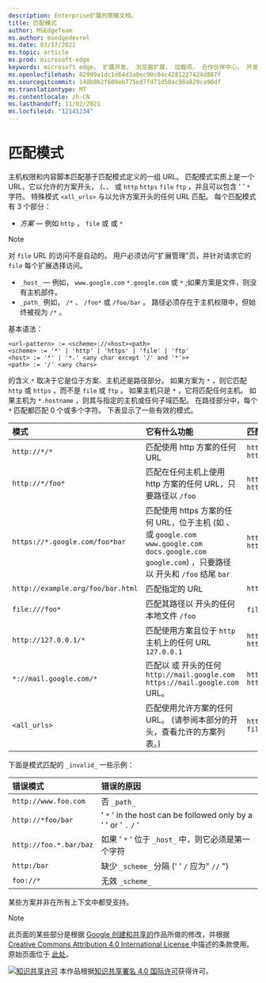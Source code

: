 ```yaml
---
description: Enterprise扩展的策略文档。
title: 匹配模式
author: MSEdgeTeam
ms.author: msedgedevrel
ms.date: 03/17/2021
ms.topic: article
ms.prod: microsoft-edge
keywords: microsoft edge， 扩展开发， 浏览器扩展， 加载项， 合作伙伴中心， 开发人员
ms.openlocfilehash: 82999a1dc1d64d3a0ec90c04c4281227424d887f
ms.sourcegitcommit: 148b9b2f609eb775ed7fd71d50ac98a829ca90df
ms.translationtype: MT
ms.contentlocale: zh-CN
ms.lasthandoff: 11/02/2021
ms.locfileid: "12141234"
---
```

<!-- Copyright A. W. Fuchs

   Licensed under the Apache License, Version 2.0 (the "License");
   you may not use this file except in compliance with the License.
   You may obtain a copy of the License at

       https://www.apache.org/licenses/LICENSE-2.0

   Unless required by applicable law or agreed to in writing, software
   distributed under the License is distributed on an "AS IS" BASIS,
   WITHOUT WARRANTIES OR CONDITIONS OF ANY KIND, either express or implied.
   See the License for the specific language governing permissions and
   limitations under the License.  -->
# <a name="match-patterns"></a>匹配模式

主机权限和内容脚本匹配基于匹配模式定义的一组 URL。  匹配模式实质上是一个 URL，它以允许的方案开头， (、、 或 `http` `https` `file` `ftp` ，并且可以包含 ' ' `*` 字符。  特殊模式 `<all_urls>` 与以允许方案开头的任何 URL 匹配。  每个匹配模式有 3 个部分：

*   _方案_ — 例如 `http` ， `file` 或 或 `*`

> [!NOTE]
> 对 `file` URL 的访问不是自动的。  用户必须访问"扩展管理"页，并针对请求它的 `file` 每个扩展选择访问。

*   `_host_` — 例如， `www.google.com` `*.google.com` 或 `*` ;如果方案是文件，则没有主机部件。
*   `_path_` 例如， `/*` 、 `/foo*` 或 `/foo/bar` 。  路径必须存在于主机权限中，但始终被视为 `/*` 。

基本语法：

```shell
<url-pattern> := <scheme>://<host><path>
<scheme> := '*' | 'http' | 'https' | 'file' | 'ftp'
<host> := '*' | '*.' <any char except '/' and '*'>+
<path> := '/' <any chars>
```

的含义 `*` 取决于它是位于方案、主机还是路径部分。  如果方案为 `*` ，则它匹配 `http` 或 `https` ，而不是 `file` 或 `ftp` 。  如果主机只是 `*` ，它将匹配任何主机。 如果主机为 `*.hostname` ，则其与指定的主机或任何子域匹配。  在路径部分中，每个 `*` 匹配都匹配 0 个或多个字符。  下表显示了一些有效的模式。

| 模式 | 它有什么功能 | 匹配 URL 的示例 |
|:--- |:--- |:--- |
| `http://*/*` | 匹配使用 http 方案的任何 URL | `http://www.google.com` `http://example.org/foo/bar.html` |
| `http://*/foo*` | 匹配在任何主机上使用 http 方案的任何 URL，只要路径以 `/foo` | `http://example.com/foo/bar.html` `http://www.google.com/foo` |
| `https://*.google.com/foo*bar` | 匹配使用 https 方案的任何 URL，位于主机 (如 、或 `google.com` `www.google.com` `docs.google.com` `google.com`) ，只要路径以 开头和 `/foo` 结尾 `bar` | `https://www.google.com/foo/baz/bar` `https://docs.google.com/foobar` |
| `http://example.org/foo/bar.html` | 匹配指定的 URL | `http://example.org/foo/bar.html` |
|`file:///foo*` | 匹配其路径以 开头的任何本地文件 `/foo` | `file:///foo/bar.html` `file:///foo` |
| `http://127.0.0.1/*` | 匹配使用方案且位于 `http` 主机上的任何 URL `127.0.0.1` | `http://127.0.0.1` `http://127.0.0.1/foo/bar.html` |
| `*://mail.google.com/*` | 匹配以 或 开头的任何 `http://mail.google.com` `https://mail.google.com` URL。 | `http://mail.google.com/foo/baz/bar` `https://mail.google.com/foobar` |
| `<all_urls>` | 匹配使用允许方案的任何 URL。  (请参阅本部分的开头，查看允许的方案列表。)  | `http://example.org/foo/bar.html` `file:///bar/baz.html` |

下面是模式匹配的 `_invalid_` 一些示例：

| 错误模式 | 错误的原因 |
|:--- |:--- |
| `http://www.foo.com` | 否 `_path_` |
| `http://*foo/bar` | ' `*` ' in the host can be followed only by a ' ' or ' `.` `/` ' |
| `http://foo.*.bar/baz` | 如果 ' `*` ' 位于 `_host_` 中，则它必须是第一个字符 |
| `http:/bar` | 缺少 `_scheme_` 分隔 (' ' `/` 应为" `//` ")  |
| `foo://*` | 无效 `_scheme_` |

某些方案并非在所有上下文中都受支持。

> [!NOTE]
> 此页面的某些部分是根据 [Google 创建和共享的][GoogleSitePolicies]作品所做的修改，并根据[ Creative Commons Attribution 4.0 International License ][CCA4IL]中描述的条款使用。
> 原始页面位于 [此处](https://developer.chrome.com/extensions/match_patterns)。

[![知识共享许可][CCby4Image]][CCA4IL] 本作品根据[知识共享署名 4.0 国际许可][CCA4IL]获得许可。

[CCA4IL]: https://creativecommons.org/licenses/by/4.0
[CCby4Image]: https://i.creativecommons.org/l/by/4.0/88x31.png
[GoogleSitePolicies]: https://developers.google.com/terms/site-policies
